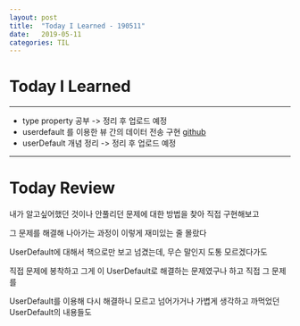 ```yaml
---
layout: post
title:  "Today I Learned - 190511"
date:   2019-05-11
categories: TIL
---
```


# Today I Learned

---

- type property 공부 -> 정리 후 업로드 예정
- userdefault 를 이용한 뷰 간의 데이터 전송 구현 [github](https://github.com/VincentGeranium/Swift-Study/tree/master/2019-05-11-UserDefault-Study)
- userDefault 개념 정리 -> 정리 후 업로드 예정

---

# Today Review

내가 알고싶어했던 것이나 안풀리던 문제에 대한 방법을 찾아 직접 구현해보고

그 문제를 해결해 나아가는 과정이 이렇게 재미있는 줄 몰랐다

UserDefault에 대해서 책으로만 보고 넘겼는데, 무슨 말인지 도통 모르겠다가도

직접 문제에 봉착하고 그게 이 UserDefault로 해결하는 문제였구나 하고 직접 그 문제를

UserDefault를 이용해 다시 해결하니 모르고 넘어가거나 가볍게 생각하고 까먹었던 UserDefault의 내용들도 


